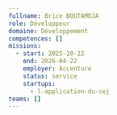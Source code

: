 ```yaml
---
fullname: Brice BOUTAMDJA
role: Développeur
domaine: Développement
competences: []
missions:
  - start: 2025-10-22
    end: 2026-04-22
    employer: Accenture
    status: service
    startups:
      - l-application-du-cej
teams: []
---
```

